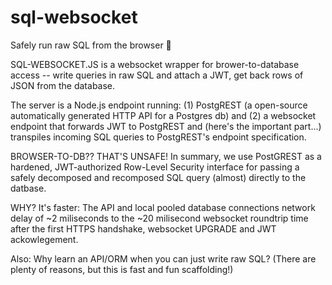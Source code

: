 # sql-websocket
Safely run raw SQL from the browser 🤯

SQL-WEBSOCKET.JS is a websocket wrapper for brower-to-database access -- write queries in raw SQL and attach a JWT, get back rows of JSON from the database.

The server is a Node.js endpoint running:
(1) PostgREST (a open-source automatically generated HTTP API for a Postgres db) and
(2) a websocket endpoint that forwards JWT to PostgREST and (here's the important part...) transpiles incoming SQL queries to PostgREST's endpoint specification.

BROWSER-TO-DB?? THAT'S UNSAFE!
In summary, we use PostGREST as a hardened, JWT-authorized Row-Level Security interface for passing a safely decomposed and recomposed SQL query (almost) directly to the datbase.

WHY?
It's faster: The API and local pooled database connections network delay of ~2 miliseconds to the ~20 milisecond websocket roundtrip time after the first HTTPS handshake, websocket UPGRADE and JWT ackowlegement.

Also: Why learn an API/ORM when you can just write raw SQL? (There are plenty of reasons, but this is fast and fun scaffolding!)
